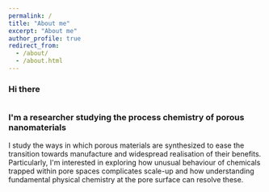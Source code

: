 ```yaml
---
permalink: /
title: "About me"
excerpt: "About me"
author_profile: true
redirect_from: 
  - /about/
  - /about.html
---
```



<h3>Hi there<br /> <br />

I'm a researcher studying the process chemistry of porous nanomaterials</h3>

<p>
I study the ways in which porous materials are synthesized to ease the transition towards manufacture and widespread realisation of their benefits. 
Particularly, I'm interested in exploring how unusual behaviour of chemicals trapped within pore spaces complicates scale-up and how understanding fundamental physical chemistry at the pore surface can resolve these. 

</p>

